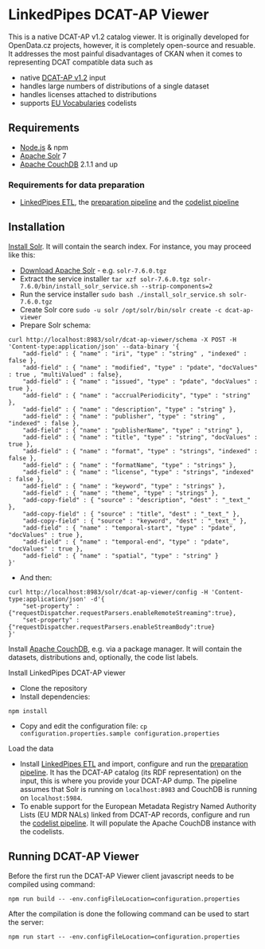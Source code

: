 # LinkedPipes DCAT-AP Viewer

This is a native DCAT-AP v1.2 catalog viewer. 
It is originally developed for OpenData.cz projects, however, it is completely open-source and resuable. 
It addresses the most painful disadvantages of CKAN when it comes to representing DCAT compatible data such as
- native [DCAT-AP v1.2](https://joinup.ec.europa.eu/release/dcat-ap/12) input
- handles large numbers of distributions of a single dataset
- handles licenses attached to distributions
- supports [EU Vocabularies](https://publications.europa.eu/en/web/eu-vocabularies/controlled-vocabularies) codelists

## Requirements
- [Node.js] & npm
- [Apache Solr] 7
- [Apache CouchDB] 2.1.1 and up

### Requirements for data preparation
- [LinkedPipes ETL], the [preparation pipeline] and the [codelist pipeline]

## Installation

[Install Solr](https://lucene.apache.org/solr/guide/7_6/installing-solr.html). 
It will contain the search index. 
For instance, you may proceed like this:
- [Download Apache Solr](http://lucene.apache.org/solr/) - e.g. ```solr-7.6.0.tgz```
- Extract the service installer ```tar xzf solr-7.6.0.tgz solr-7.6.0/bin/install_solr_service.sh --strip-components=2```
- Run the service installer ```sudo bash ./install_solr_service.sh solr-7.6.0.tgz```
- Create Solr core ```sudo -u solr /opt/solr/bin/solr create -c dcat-ap-viewer```
- Prepare Solr schema:
```
curl http://localhost:8983/solr/dcat-ap-viewer/schema -X POST -H 'Content-type:application/json' --data-binary '{
    "add-field" : { "name" : "iri", "type" : "string" , "indexed" : false },
    "add-field" : { "name" : "modified", "type" : "pdate", "docValues" : true , "multiValued" : false},
    "add-field" : { "name" : "issued", "type" : "pdate", "docValues" : true },
    "add-field" : { "name" : "accrualPeriodicity", "type" : "string" },
    "add-field" : { "name" : "description", "type" : "string" },
    "add-field" : { "name" : "publisher", "type" : "string" , "indexed" : false },
    "add-field" : { "name" : "publisherName", "type" : "string" },
    "add-field" : { "name" : "title", "type" : "string", "docValues" : true },
    "add-field" : { "name" : "format", "type" : "strings", "indexed" : false },
    "add-field" : { "name" : "formatName", "type" : "strings" },
    "add-field" : { "name" : "license", "type" : "strings", "indexed" : false },
    "add-field" : { "name" : "keyword", "type" : "strings" },
    "add-field" : { "name" : "theme", "type" : "strings" },
    "add-copy-field" : { "source" : "description", "dest" : "_text_" },
    "add-copy-field" : { "source" : "title", "dest" : "_text_" },
    "add-copy-field" : { "source" : "keyword", "dest" : "_text_" },
    "add-field" : { "name" : "temporal-start", "type" : "pdate", "docValues" : true },
    "add-field" : { "name" : "temporal-end", "type" : "pdate", "docValues" : true },
    "add-field" : { "name" : "spatial", "type" : "string" }
}'
```
- And then:
```
curl http://localhost:8983/solr/dcat-ap-viewer/config -H 'Content-type:application/json' -d'{
    "set-property" : {"requestDispatcher.requestParsers.enableRemoteStreaming":true},
    "set-property" : {"requestDispatcher.requestParsers.enableStreamBody":true}
}'
```

Install [Apache CouchDB], e.g. via a package manager.
It will contain the datasets, distributions and, optionally, the code list labels.

Install LinkedPipes DCAT-AP viewer
- Clone the repository
- Install dependencies:
```
npm install
```
- Copy and edit the configuration file: ```cp configuration.properties.sample configuration.properties```

Load the data
- Install [LinkedPipes ETL] and import, configure and run the [preparation pipeline]. It has the DCAT-AP catalog (its RDF representation) on the input, this is where you provide your DCAT-AP dump. The pipeline assumes that Solr is running on ```localhost:8983``` and CouchDB is running on ```localhost:5984```.
- To enable support for the European Metadata Registry Named Authority Lists (EU MDR NALs) linked from DCAT-AP records, configure and run the [codelist pipeline]. It will populate the Apache CouchDB instance with the codelists.

## Running DCAT-AP Viewer
Before the first run the DCAT-AP Viewer client javascript needs to be compiled using command:
```
npm run build -- -env.configFileLocation=configuration.properties
``` 
After the compilation is done the following command can be used to start the server:
```
npm run start -- -env.configFileLocation=configuration.properties
```

[Node.js]: <https://nodejs.org>
[Apache Solr]: <http://lucene.apache.org/solr/>
[Apache CouchDB]: <http://couchdb.apache.org/>
[LinkedPipes ETL]: <https://etl.linkedpipes.com>
[preparation pipeline]: <https://raw.githubusercontent.com/linkedpipes/dcat-ap-viewer/develop/lp-etl/dcatap2lpdav.jsonld>
[codelist pipeline]: <https://raw.githubusercontent.com/linkedpipes/dcat-ap-viewer/develop/lp-etl/eumdrnals2couchdb.jsonld>
